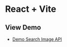 # React + Vite

## View Demo 
- [Demo Search Image API](https://sroysawan-search-img-api.netlify.app)


